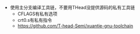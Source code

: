 * 使用主分支编译工具链，不要用THead没提供源码的私有工具链
  * CFLAGS有私有选项
  * crt0.s有私有指令
  * https://github.com/T-head-Semi/xuantie-gnu-toolchain
